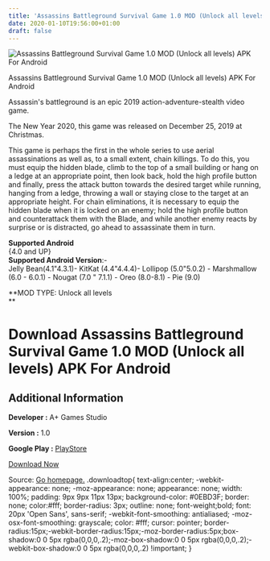 ```yaml
---
title: 'Assassins Battleground Survival Game 1.0 MOD (Unlock all levels) APK For Android'
date: 2020-01-10T19:56:00+01:00
draft: false
---
```


![Assassins Battleground Survival Game 1.0 MOD (Unlock all levels) APK For Android](https://i1.wp.com/apkhome.net/wp-content/uploads/2020/01/Assassins-Battleground-Survival-Game-1.0-MOD-Unlock-all-levels.jpg "Assassins Battleground Survival Game 1.0 MOD (Unlock all levels) APK For Android")

  

Assassins Battleground Survival Game 1.0 MOD (Unlock all levels) APK For Android

Assassin's battleground is an epic 2019 action-adventure-stealth video game.

The New Year 2020, this game was released on December 25, 2019 at Christmas.

This game is perhaps the first in the whole series to use aerial assassinations as well as, to a small extent, chain killings. To do this, you must equip the hidden blade, climb to the top of a small building or hang on a ledge at an appropriate point, then look back, hold the high profile button and finally, press the attack button towards the desired target while running, hanging from a ledge, throwing a wall or staying close to the target at an appropriate height. For chain eliminations, it is necessary to equip the hidden blade when it is locked on an enemy; hold the high profile button and counterattack them with the Blade, and while another enemy reacts by surprise or is distracted, go ahead to assassinate them in turn.

**Supported Android**  
{4.0 and UP}  
**Supported Android Version**:-  
Jelly Bean(4.1"4.3.1)- KitKat (4.4"4.4.4)- Lollipop (5.0"5.0.2) - Marshmallow (6.0 - 6.0.1) - Nougat (7.0 " 7.1.1) - Oreo (8.0-8.1) - Pie (9.0)

**MOD TYPE: Unlock all levels  
**

Download Assassins Battleground Survival Game 1.0 MOD (Unlock all levels) APK For Android
=========================================================================================

Additional Information
----------------------

**Developer :** A+ Games Studio

**Version :** 1.0

**Google Play :** [PlayStore](https://play.google.com/store/apps/details?id=com.apgs.Assassins.Battleground)

  

[Download Now](https://store4app.co/post/assassins-battleground-survival-game-1-0-mod-unlock-all-levels-apk-for-android_1578682559)

  
Source: [Go homepage.](https://store4app.co/post/assassins-battleground-survival-game-1-0-mod-unlock-all-levels-apk-for-android_1578682559) .downloadtop{ text-align:center; -webkit-appearance: none; -moz-appearance: none; appearance: none; width: 100%; padding: 9px 9px 11px 13px; background-color: #0EBD3F; border: none; color:#fff; border-radius: 3px; outline: none; font-weight;bold; font: 20px 'Open Sans', sans-serif; -webkit-font-smoothing: antialiased; -moz-osx-font-smoothing: grayscale; color: #fff; cursor: pointer; border-radius:15px;-webkit-border-radius:15px;-moz-border-radius:5px;box-shadow:0 0 5px rgba(0,0,0,.2);-moz-box-shadow:0 0 5px rgba(0,0,0,.2);-webkit-box-shadow:0 0 5px rgba(0,0,0,.2) !important; }
